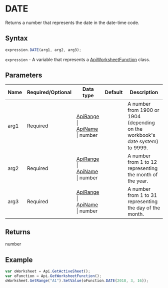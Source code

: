 # DATE

Returns a number that represents the date in the date-time code.

## Syntax

```javascript
expression.DATE(arg1, arg2, arg3);
```

`expression` - A variable that represents a [ApiWorksheetFunction](../ApiWorksheetFunction.md) class.

## Parameters

| **Name** | **Required/Optional** | **Data type** | **Default** | **Description** |
| ------------- | ------------- | ------------- | ------------- | ------------- |
| arg1 | Required | [ApiRange](../../ApiRange/ApiRange.md) \| [ApiName](../../ApiName/ApiName.md) \| number |  | A number from 1900 or 1904 (depending on the workbook's date system) to 9999. |
| arg2 | Required | [ApiRange](../../ApiRange/ApiRange.md) \| [ApiName](../../ApiName/ApiName.md) \| number |  | A number from 1 to 12 representing the month of the year. |
| arg3 | Required | [ApiRange](../../ApiRange/ApiRange.md) \| [ApiName](../../ApiName/ApiName.md) \| number |  | A number from 1 to 31 representing the day of the month. |

## Returns

number

## Example



```javascript
var oWorksheet = Api.GetActiveSheet();
var oFunction = Api.GetWorksheetFunction();
oWorksheet.GetRange("A1").SetValue(oFunction.DATE(2018, 3, 16));
```

